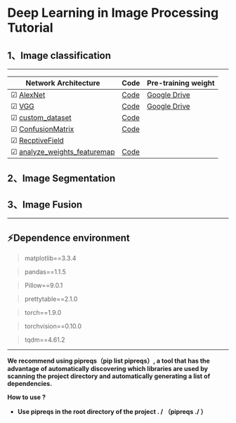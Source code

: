 # Deep Learning in Image Processing Tutorial



## 1、Image classification 



***

| Network  Architecture                                        | Code                                                         | Pre-training weight                                          |
| ------------------------------------------------------------ | ------------------------------------------------------------ | ------------------------------------------------------------ |
| &#9745; [AlexNet](https://github.com/MorvanLi/Python/tree/main/pytorch_classification/AlexNet) | [Code](https://github.com/MorvanLi/Python/tree/main/pytorch_classification/AlexNet) | [Google Drive](https://drive.google.com/file/d/1eOE0xMK5g2xt7rY4RLyUdVFFRMSt6kcu/view?usp=sharing) |
| &#9745; [VGG](https://github.com/MorvanLi/Python/tree/main/pytorch_classification/VGG) | [Code](https://github.com/MorvanLi/Python/tree/main/pytorch_classification/VGG) | [Google Drive](https://drive.google.com/file/d/1FACaDWpjesNyX806JKXDzt6cs_7dBzLf/view?usp=sharing) |
| &#9745; [custom_dataset](https://github.com/MorvanLi/Python/tree/main/pytorch_classification/custom_dataset) | [Code](https://github.com/MorvanLi/Python/tree/main/pytorch_classification/custom_dataset) |                                                              |
| &#9745; [ConfusionMatrix](https://github.com/MorvanLi/Python/tree/main/pytorch_classification/ConfusionMatrix) | [Code](https://github.com/MorvanLi/Python/tree/main/pytorch_classification/ConfusionMatrix) |                                                              |
| &#9745; [RecptiveField](https://github.com/MorvanLi/Python/tree/main/pytorch_classification/ReceptiveField) |                                                              |                                                              |
| &#9745; [analyze_weights_featuremap](https://github.com/MorvanLi/Python/tree/main/pytorch_classification/analyze_weights_featuremap) | [Code](https://github.com/MorvanLi/Python/tree/main/pytorch_classification/analyze_weights_featuremap)                                                     |                                                              |









##  2、Image Segmentation





## 3、Image Fusion



****



## :zap:Dependence environment

>matplotlib==3.3.4

>pandas==1.1.5

>Pillow==9.0.1

>prettytable==2.1.0

>torch==1.9.0

>torchvision==0.10.0

>tqdm==4.61.2

***



**We recommend using pipreqs（pip list pipreqs）, a tool that has the advantage of automatically discovering which libraries are used by scanning the project directory and automatically generating a list of dependencies.**

**How to use ?**

- **Use pipreqs in the root directory of the project . /              （pipreqs ./ ）**


